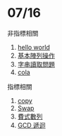 # 07/16

非指標相關

1. [hello world](/0716/hello.cpp)
2. [基本陣列操作](/0716/array.cpp)
3. [字串讀取問題](/0716/getline.cpp)
4. [cola](/0716/Cola.cpp)

指標相關

1. [copy](/0716/copy.cpp)
2. [Swap](/0716/swap.cpp)
3. [費式數列](/0716/fibonacci.cpp)
4. [GCD 遞迴](/0716/gcd.cpp)
